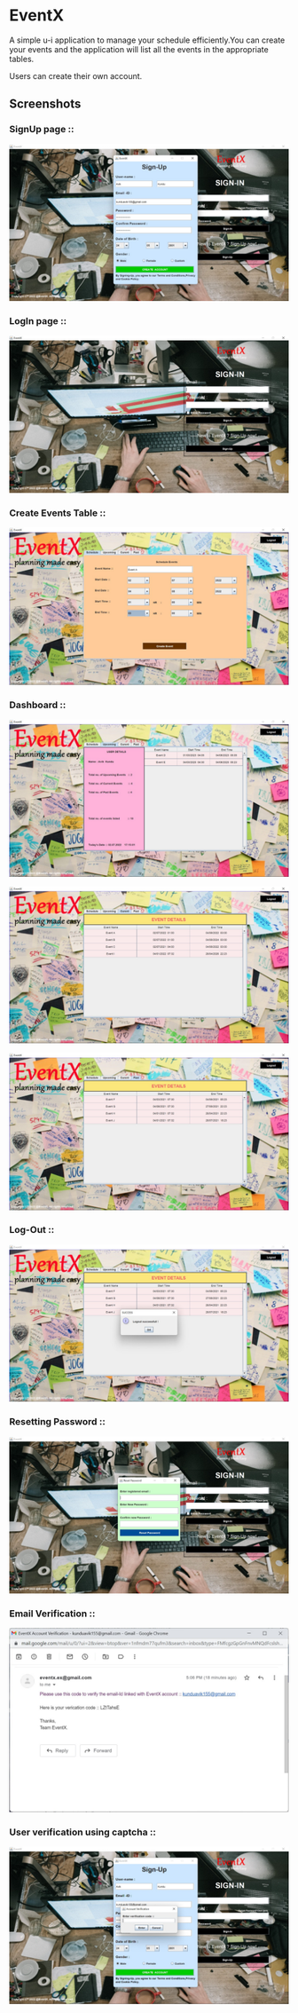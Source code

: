 
# EventX

A simple u-i application to manage your schedule efficiently.You can create  your events and the application will list all the events in the appropriate tables.

Users can create their own account.


## Screenshots

### SignUp page ::


![App Screenshot](https://github.com/avikkundu/EventX/blob/main/screenshot/signup.jpeg)


### LogIn page ::


![App Screenshot](https://github.com/avikkundu/EventX/blob/main/screenshot/login.jpeg)


### Create Events Table :: 


![App Screenshot](https://github.com/avikkundu/EventX/blob/main/screenshot/dashboard1.jpeg)


### Dashboard ::


![App Screenshot](https://github.com/avikkundu/EventX/blob/main/screenshot/dashboard2.jpeg)


![App Screenshot](https://github.com/avikkundu/EventX/blob/main/screenshot/dashboard3.jpeg)


![App Screenshot](https://github.com/avikkundu/EventX/blob/main/screenshot/dashboard.jpeg)


### Log-Out ::


![App Screenshot](https://github.com/avikkundu/EventX/blob/main/screenshot/logout.jpeg)


### Resetting Password ::


![App Screenshot](https://github.com/avikkundu/EventX/blob/main/screenshot/password_reset.jpeg)

### Email Verification :: 


![App Screenshot](https://github.com/avikkundu/EventX/blob/main/screenshot/user_regis.jpeg)


### User verification using captcha ::


![App Screenshot](https://github.com/avikkundu/EventX/blob/main/screenshot/signUp_verification.jpeg)


